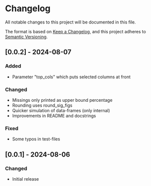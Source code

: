 # Changelog

All notable changes to this project will be documented in this file.

The format is based on [Keep a Changelog](https://keepachangelog.com/en/1.1.0/),
and this project adheres to [Semantic Versioning](https://semver.org/spec/v2.0.0.html).

## [0.0.2] - 2024-08-07

### Added

- Parameter "top_cols" which puts selected columns at front

### Changed

- Missings only printed as upper bound percentage
- Rounding uses round_sig_figs
- Quicker simulation of data-frames (only internal) 
- Improvements in README and docstrings

### Fixed

- Some typos in test-files


## [0.0.1] - 2024-08-06

### Changed

- Initial release